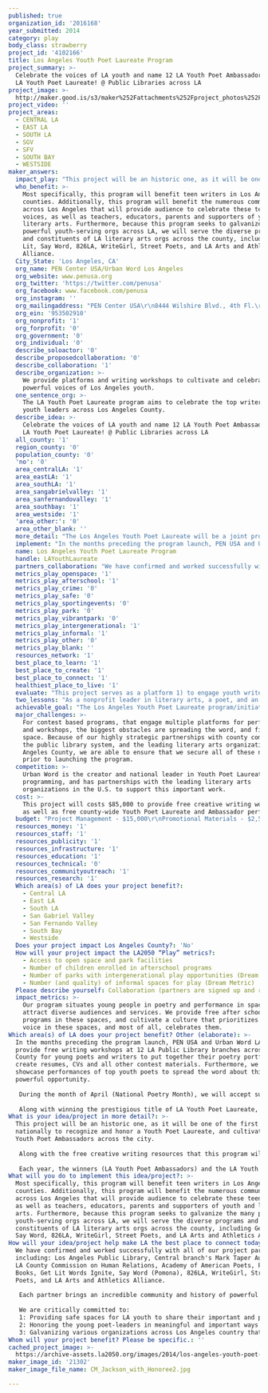 ```yaml
---
published: true
organization_id: '2016168'
year_submitted: 2014
category: play
body_class: strawberry
project_id: '4102166'
title: Los Angeles Youth Poet Laureate Program
project_summary: >-
  Celebrate the voices of LA youth and name 12 LA Youth Poet Ambassadors and 1
  LA Youth Poet Laureate! @ Public Libraries across LA
project_image: >-
  http://maker.good.is/s3/maker%252Fattachments%252Fproject_photos%252Fimages%252F21302%252Fdisplay%252FCM_Jackson_with_Honoree2.jpg=c570x385
project_video: ''
project_areas:
  - CENTRAL LA
  - EAST LA
  - SOUTH LA
  - SGV
  - SFV
  - SOUTH BAY
  - WESTSIDE
maker_answers:
  impact_play: "This project will be an historic one, as it will be one of the first places nationally to recognize and honor a Youth Poet Laureate, and cultivate LA Youth Poet Ambassadors across the city. \r\n\r\nAlong with the free creative writing resources that this program will provide for teens across the county, as well as the numerous live performances, this program will help to develop and cultivate a  culture that prioritizes youth voice, literary arts and poetry, and an aesthetic of 21st century artist that are socially and civically engaged. The mission of this program is to not only value art/poetry for art's sake, but also to engage social justice, diversity, and the powerful stories of our incredible city.\r\n\r\nEach year, the winners (LA Youth Poet Ambassadors) and the LA Youth Poet Laureate, will promote the values of this program, and perform across the city. These performances will be free opportunities for LA Country residents to hear what is on the minds and hearts of our city's youth. The performances and workshops will take place in libraries, theaters, parks, and community spaces and theaters. "
  who_benefit: >-
    Most specifically, this program will benefit teen writers in Los Angeles
    counties. Additionally, this program will benefit the numerous communities
    across Los Angeles that will provide audience to celebrate these teen
    voices, as well as teachers, educators, parents and supporters of youth and
    literary arts. Furthermore, because this program seeks to galvanize the many
    powerful youth-serving orgs across LA, we will serve the diverse programs
    and constituents of LA literary arts orgs across the county, including Get
    Lit, Say Word, 826LA, WriteGirl, Street Poets, and LA Arts and Athletics
    Alliance.
  City_State: 'Los Angeles, CA'
  org_name: PEN Center USA/Urban Word Los Angeles
  org_website: www.penusa.org
  org_twitter: 'https://twitter.com/penusa'
  org_facebook: www.facebook.com/penusa
  org_instagram: ''
  org_mailingaddress: "PEN Center USA\r\n8444 Wilshire Blvd., 4th Fl.\r\nBeverly Hills, CA 90211\r\n"
  org_ein: '953502910'
  org_nonprofit: '1'
  org_forprofit: '0'
  org_government: '0'
  org_individual: '0'
  describe_soloactor: '0'
  describe_proposedcollaboration: '0'
  describe_collaboration: '1'
  describe_organization: >-
    We provide platforms and writing workshops to cultivate and celebrate the
    powerful voices of Los Angeles youth.
  one_sentence_org: >-
    The LA Youth Poet Laureate program aims to celebrate the top writers and
    youth leaders across Los Angeles County.
  describe_idea: >-
    Celebrate the voices of LA youth and name 12 LA Youth Poet Ambassadors and 1
    LA Youth Poet Laureate! @ Public Libraries across LA
  all_county: '1'
  region_county: '0'
  population_county: '0'
  'no': '0'
  area_centralLA: '1'
  area_eastLA: '1'
  area_southLA: '1'
  area_sangabrielvalley: '1'
  area_sanfernandovalley: '1'
  area_southbay: '1'
  area_westside: '1'
  'area_other:': '0'
  area_other_blank: ''
  more_detail: "The Los Angeles Youth Poet Laureate will be a joint program of PEN Center USA and Urban Word LA, supported by LA Public Library, the LA County Commission on Human Relations, Penmanship Books and the Academy of American Poets. The Los Angeles Youth Poet Laureate program aims to identify young writers and leaders who are committed to civic and community engagement, poetry and performance, and Human Relations, Diversity & Social Justice across Los Angeles.\r\n"
  implement: "In the months preceding the program launch, PEN USA and Urban Word LA will provide free writing workshops at 12 LA Public Library branches across LA County for young poets and writers to put together their poetry portfolios, create resumes, CVs and all other contest materials. Furthermore, we will host showcase performances of top youth poets to spread the word about this powerful opportunity.\r\n\r\nDuring the month of April (National Poetry Month), we will accept submissions from young poets, writers, leaders and activists ages 13-19 from across Los Angeles County who are interested in representing Los Angeles as the inaugural LA Youth Poet Laureate. A group of esteemed judges (including California Poet Laureate Juan Felipe Herrera) will chose 12 Finalists, all given the distinction of LA Poet Ambassador, and we will select one youth to be honored with the title of LA Youth Poet Laureate at the Poet Laureate Commencement Performance at LA Public Library’s Mark Taper Auditorium.\r\n\r\nAlong with winning the prestigious title of LA Youth Poet Laureate, the winning poet will also win a book deal from Penmanship Books to publish their first collection of poems, as well as a library tour. The LA Youth Poet Laureate and the LA Poet Ambassadors will have numerous opportunities and platforms to share their powerful voices, their leadership, and love of Los Angeles at numerous events across the county. Urban Word Los Angeles and our many partners recognize that youth voice and community engagement are vital for empowering young people to effect positive changes in their communities and beyond. Local partners also include Get Lit, Say Word, 826LA, Write Girl and Street Poets."
  name: Los Angeles Youth Poet Laureate Program
  handle: LAYouthLaureate
  partners_collaboration: "We have confirmed and worked successfully with all of our project partners including: Los Angeles Public Library, Central branch's Mark Taper Auditorium, LA County Commission on Human Relations, Academy of American Poets, Penmanship Books, Get Lit Words Ignite, Say Word (Pomona), 826LA, WriteGirl, Street Poets, and LA Arts and Athletics Alliance.\r\n\r\nEach partner brings an incredible community and history of powerful programming, reach, and powerful youth development work with teens. We are able to utilize the LA Public Library system, and the LA County Commission on Human Relations, to provide the institutional support to promote the program and provide platforms for writing and performance.\r\n\r\nWe are critically committed to:\r\n1: Providing safe spaces for LA youth to share their important and powerful voices.\r\n2: Honoring the young poet-leaders in meaningful and important ways through the creation of LA Youth Poet Laureate program and LA Youth Poet Ambassadors.\r\n3: Galvanizing various organizations across Los Angeles country that do this life-changing work."
  metrics_play_openspace: '1'
  metrics_play_afterschool: '1'
  metrics_play_crime: '0'
  metrics_play_safe: '0'
  metrics_play_sportingevents: '0'
  metrics_play_park: '0'
  metrics_play_vibrantpark: '0'
  metrics_play_intergenerational: '1'
  metrics_play_informal: '1'
  metrics_play_other: '0'
  metrics_play_blank: ''
  resources_network: '1'
  best_place_to_learn: '1'
  best_place_to_create: '1'
  best_place_to_connect: '1'
  healthiest_place_to_live: '1'
  evaluate: "This project serves as a platform 1) to engage youth writers of Los Angeles and inspire them to develop the tools to cultivate art that inspires change, and 2) to showcase these young voices to diverse audiences across Los Angeles County.\r\n\r\nIn evaluating the success of the program we measure:\r\na) Impact that our partner orgs and outreach has to sharing these powerful opportunities to young writers, which includes monitoring and tracking students who participate in workshops, submit their contest materials and attend live events.\r\nb) Audience engagement across Los Angeles County for support and celebration of our youth through the myriad performances and events that this project produces.\r\nc) Impact of LA Youth Poet Laureate and Youth Poet Ambassadors to promote the values of this program, prioritizing civic and community engagement, and excellence in the arts."
  two_lessons: "As a nonprofit leader in literary arts, a poet, and an educator, I have seen first hand the power of programs like this one. The most important lessons that I have learned is that:\r\n1: Young people will rise to the occasion when asked to make their work \"mean\" something, to develop critical reflection through their writing, and to share their opinion with diverse audience. Youth are denied these platforms time and time again, and therefore creating a program and platform like this is not only necessary but imperative.\r\n2: Poetry does not have to live on the page, in a coffee shop or in a community center only, but CAN and should occupy places of power and governance. This project takes young writers out of the spaces they usually convene to provide \"official\" support and validation with their city, places of governance, and council districts behind them."
  achievable_goal: "The Los Angeles Youth Poet Laureate program/initiative is a program of Urban Word, an award-winning youth literary arts and youth development organization, in collaboration with local youth literary arts organizations (YOU) across the country; and championed by the leading national literary organizations, including the Academy of American Poets and the PEN Center USA. The local partner-organizations represent leadership from a broad and diverse national network, including the Brave New Voices network and the Louder than a Bomb network. \r\n\r\nIn 2008, Urban Word, launched the nation’s first-ever Youth Poet Laureate program, in partnership with the NYC Voters Assistance Commission and the NYC Mayor’s Office. Since then, Urban Word has honored 5 Youth Poet Laureates in New York City, each having released their own debut collections of poetry from Penmanship Books. This year, Urban Word will partner with six of the top youth literary arts organizations in Los Angeles to launch the first-ever LA Youth Poet Laureate program, and announce the inaugural Los Angeles Youth Poet Laureate. \r\n\r\nFurthermore, with key partnerships with Los Angeles Public Library, and the LA County Commission on Human Relations, we are poised to set up a full schedule of workshops and events, and ensure that the promotional needs and reach of this program are met."
  major_challenges: >-
    For contest based programs, that engage multiple platforms for performance
    and workshops, the biggest obstacles are spreading the word, and finding
    space. Because of our highly strategic partnerships with county commissions,
    the public library system, and the leading literary arts organization in Los
    Angeles County, we are able to ensure that we secure all of these needs
    prior to launching the program. 
  competition: >-
    Urban Word is the creator and national leader in Youth Poet Laureate
    programming, and has partnerships with the leading literary arts
    organizations in the U.S. to support this important work.
  cost: >-
    This project will costs $85,000 to provide free creative writing workshops,
    as well as free county-wide Youth Poet Laureate and Ambassador performances.
  budget: "Project Management - $15,000\r\nPromotional Materials - $2,500\r\nOutreach (LAUSD/LA Public Library, etc.) - $2,500\r\nWriting Workshops (10 branches @ 8 weeks x $250/week) - $20,000\r\nContest Launch & Judging - $5,000\r\nLA Youth Poet Laureate Event - $10,000\r\nBook Deal/Prizes for winners - $10,000\r\nYouth Laureate Tour (20 Branches @ $1,000/branch) - $20,000\r\n\r\nTOTAL = $85,000"
  resources_money: '1'
  resources_staff: '1'
  resources_publicity: '1'
  resources_infrastructure: '1'
  resources_education: '1'
  resources_technical: '0'
  resources_communityoutreach: '1'
  resources_research: '1'
  Which area(s) of LA does your project benefit?:
    - Central LA
    - East LA
    - South LA
    - San Gabriel Valley
    - San Fernando Valley
    - South Bay
    - Westside
  Does your project impact Los Angeles County?: 'No'
  How will your project impact the LA2050 “Play” metrics?:
    - Access to open space and park facilities
    - Number of children enrolled in afterschool programs
    - Number of parks with intergenerational play opportunities (Dream Metric)
    - Number (and quality) of informal spaces for play (Dream Metric)
  Please describe yourself: Collaboration (partners are signed up and ready to hit the ground running!)
  impact_metrics: >-
    Our program situates young people in poetry and performance in spaces that
    attract diverse audiences and services. We provide free after school
    programs in these spaces, and cultivate a culture that prioritizes youth
    voice in these spaces, and most of all, celebrates them.
Which area(s) of LA does your project benefit? Other (elaborate): >-
  In the months preceding the program launch, PEN USA and Urban Word LA will
  provide free writing workshops at 12 LA Public Library branches across LA
  County for young poets and writers to put together their poetry portfolios,
  create resumes, CVs and all other contest materials. Furthermore, we will host
  showcase performances of top youth poets to spread the word about this
  powerful opportunity.
   
   During the month of April (National Poetry Month), we will accept submissions from young poets, writers, leaders and activists ages 13-19 from across Los Angeles County who are interested in representing Los Angeles as the inaugural LA Youth Poet Laureate. A group of esteemed judges (including California Poet Laureate Juan Felipe Herrera) will chose 12 Finalists, all given the distinction of LA Poet Ambassador, and we will select one youth to be honored with the title of LA Youth Poet Laureate at the Poet Laureate Commencement Performance at LA Public Library’s Mark Taper Auditorium.
   
   Along with winning the prestigious title of LA Youth Poet Laureate, the winning poet will also win a book deal from Penmanship Books to publish their first collection of poems, as well as a library tour. The LA Youth Poet Laureate and the LA Poet Ambassadors will have numerous opportunities and platforms to share their powerful voices, their leadership, and love of Los Angeles at numerous events across the county. Urban Word Los Angeles and our many partners recognize that youth voice and community engagement are vital for empowering young people to effect positive changes in their communities and beyond. Local partners also include Get Lit, Say Word, 826LA, Write Girl and Street Poets.
What is your idea/project in more detail?: >-
  This project will be an historic one, as it will be one of the first places
  nationally to recognize and honor a Youth Poet Laureate, and cultivate LA
  Youth Poet Ambassadors across the city. 
   
   Along with the free creative writing resources that this program will provide for teens across the county, as well as the numerous live performances, this program will help to develop and cultivate a culture that prioritizes youth voice, literary arts and poetry, and an aesthetic of 21st century artist that are socially and civically engaged. The mission of this program is to not only value art/poetry for art's sake, but also to engage social justice, diversity, and the powerful stories of our incredible city.
   
   Each year, the winners (LA Youth Poet Ambassadors) and the LA Youth Poet Laureate, will promote the values of this program, and perform across the city. These performances will be free opportunities for LA Country residents to hear what is on the minds and hearts of our city's youth. The performances and workshops will take place in libraries, theaters, parks, and community spaces and theaters.
What will you do to implement this idea/project?: >-
  Most specifically, this program will benefit teen writers in Los Angeles
  counties. Additionally, this program will benefit the numerous communities
  across Los Angeles that will provide audience to celebrate these teen voices,
  as well as teachers, educators, parents and supporters of youth and literary
  arts. Furthermore, because this program seeks to galvanize the many powerful
  youth-serving orgs across LA, we will serve the diverse programs and
  constituents of LA literary arts orgs across the county, including Get Lit,
  Say Word, 826LA, WriteGirl, Street Poets, and LA Arts and Athletics Alliance.
How will your idea/project help make LA the best place to connect today? In LA2050?: >-
  We have confirmed and worked successfully with all of our project partners
  including: Los Angeles Public Library, Central branch's Mark Taper Auditorium,
  LA County Commission on Human Relations, Academy of American Poets, Penmanship
  Books, Get Lit Words Ignite, Say Word (Pomona), 826LA, WriteGirl, Street
  Poets, and LA Arts and Athletics Alliance.
   
   Each partner brings an incredible community and history of powerful programming, reach, and powerful youth development work with teens. We are able to utilize the LA Public Library system, and the LA County Commission on Human Relations, to provide the institutional support to promote the program and provide platforms for writing and performance.
   
   We are critically committed to:
   1: Providing safe spaces for LA youth to share their important and powerful voices.
   2: Honoring the young poet-leaders in meaningful and important ways through the creation of LA Youth Poet Laureate program and LA Youth Poet Ambassadors.
   3: Galvanizing various organizations across Los Angeles country that do this life-changing work.
Whom will your project benefit? Please be specific.: ''
cached_project_image: >-
  https://archive-assets.la2050.org/images/2014/los-angeles-youth-poet-laureate-program/maker.good.is/s3/maker%252Fattachments%252Fproject_photos%252Fimages%252F21302%252Fdisplay%252FCM_Jackson_with_Honoree2.jpg=c570x385.jpg
maker_image_id: '21302'
maker_image_file_name: CM_Jackson_with_Honoree2.jpg

---
```

